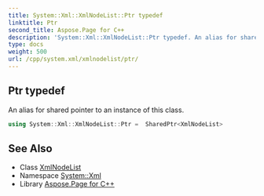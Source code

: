 ```yaml
---
title: System::Xml::XmlNodeList::Ptr typedef
linktitle: Ptr
second_title: Aspose.Page for C++
description: 'System::Xml::XmlNodeList::Ptr typedef. An alias for shared pointer to an instance of this class in C++.'
type: docs
weight: 500
url: /cpp/system.xml/xmlnodelist/ptr/
---
```

## Ptr typedef


An alias for shared pointer to an instance of this class.

```cpp
using System::Xml::XmlNodeList::Ptr =  SharedPtr<XmlNodeList>
```

## See Also

* Class [XmlNodeList](../)
* Namespace [System::Xml](../../)
* Library [Aspose.Page for C++](../../../)
